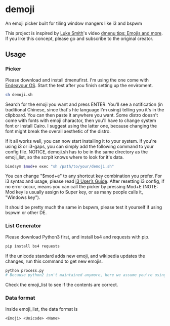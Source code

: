 # demoji
An emoji picker built for tiling window mangers like i3 and bspwm

This project is inspired by [Luke Smith](https://github.com/lukesmithxyz)'s video [dmenu tips: Emojis and more](https://youtu.be/UCEXY46t3OA). If you like this concept, please go and subscribe to the original creator.

## Usage
### Picker
Please download and install dmenufirst. I'm using the one come with [Endeavour OS](https://endeavouros.com/). Start the test after you finish setting up the enviroment.

``` bash
sh demoji.sh
```

Search for the emoji you want and press ENTER. You'll see a notification (in traditional Chinese, since that's hte language I'm using) telling you it's in the clipboard. You can then paste it anywhere you want. Some distro doesn't come with fonts with emoji charactor, then you'll have to change system font or install Cairo. I suggest using the latter one, because changing the font might break the overall aesthetic of the distro.

If it all works well, you can now start installing it to your system. If you're using i3 or i3-gaps, you can simply add the following command to your config file. NOTICE, demoji.sh has to be in the same directory as the emoji_list, so the scrpit knows where to look for it's data.

``` bash
bindsym $mod+e exec "sh /path/to/your/demoji.sh"
```

You can change "$mod+e" to any shortcut key combination you prefer. For i3 syntax and usage, please read [i3 User’s Guide](https://i3wm.org/docs/userguide.html#configuring). After resetting i3 config, if no error occur, means you can call the picker by pressing Mod+E (NOTE: Mod key is usually assign to Super key, or as many people calls it, "Windows key").

It should be pretty much the same in bspwm, please test it yourself if using bspwm or other DE.

### List Generator
Please download Python3 first, and install bs4 and requests with pip.

``` bash
pip install bs4 requests
```

If the unicode standard adds new emoji, and wikipedia updates the changes, run this command to get new emojis.

``` bash
python process.py
# Because python2 isn't maintained anymore, here we assume you're using python3 and understands the differance between these two.
```

Check the emoji_list to see if the contents are correct.

### Data format
Inside emoji_list, the data format is

```
<Emoji> <Unicode> <Name>
```
